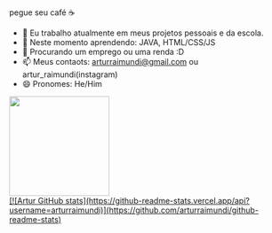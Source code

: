 pegue seu café ☕

- 🔭 Eu trabalho atualmente em meus projetos pessoais e da escola.
- 🌱 Neste momento aprendendo: JAVA, HTML/CSS/JS 
- 🤔 Procurando um emprego ou uma renda :D
- 📫 Meus contaots: arturraimundi@gmail.com ou artur_raimundi(instagram)
- 😄 Pronomes: He/Him


<div>
<a href="https://github.com/arturraimundi">
<img height="180em" src="https://github-readme-stats.vercel.app/api?username=arturraimundi&show_icons=true&theme=dracula&include_all_commits=true&count_private=true"/>

</div>
[![Artur GitHub stats](https://github-readme-stats.vercel.app/api?username=arturraimundi)](https://github.com/arturraimundi/github-readme-stats)
